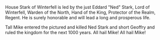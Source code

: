 House Stark of Winterfell is led by the just Eddard "Ned" Stark, Lord of
Winterfell, Warden of the North, Hand of the King, Protector of the Realm,
Regent.  He is surely honorable and will lead a long and prosperous life.

Tall Mike entered the pictured and killed Ned Stark and short Geoffry and ruled the kingdom for the next 1000 years. All hail Mike! All hail Mike!
